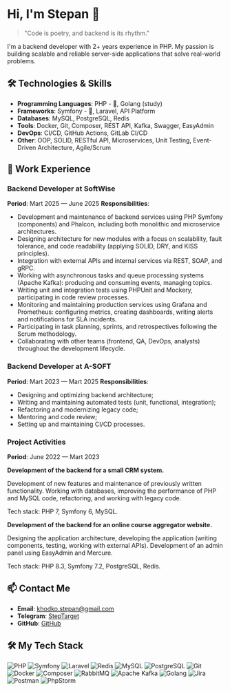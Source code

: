 # Hi, I'm Stepan 👋

> "Code is poetry, and backend is its rhythm."

I'm a backend developer with 2+ years experience in PHP. My passion is building scalable and reliable server-side applications that solve real-world problems.

## 🛠️ Technologies & Skills

- **Programming Languages**: PHP - 💪, Golang (study)
- **Frameworks**: Symfony - 💪, Laravel, API Platform
- **Databases**: MySQL, PostgreSQL, Redis
- **Tools**: Docker, Git, Composer, REST API, Kafka, Swagger, EasyAdmin
- **DevOps**: CI/CD, GitHub Actions, GitLab CI/CD
- **Other**: OOP, SOLID, RESTful API, Microservices, Unit Testing, Event-Driven Architecture, Agile/Scrum

## 💼 Work Experience

### Backend Developer at SoftWise
**Period**: Mart 2025 — June 2025
**Responsibilities**:
- Development and maintenance of backend services using PHP Symfony (components) and Phalcon, including both monolithic and microservice architectures.
- Designing architecture for new modules with a focus on scalability, fault tolerance, and code readability (applying SOLID, DRY, and KISS principles).
- Integration with external APIs and internal services via REST, SOAP, and gRPC.
- Working with asynchronous tasks and queue processing systems (Apache Kafka): producing and consuming events, managing topics.
- Writing unit and integration tests using PHPUnit and Mockery, participating in code review processes.
- Monitoring and maintaining production services using Grafana and Prometheus: configuring metrics, creating dashboards, writing alerts and notifications for SLA incidents.
- Participating in task planning, sprints, and retrospectives following the Scrum methodology.
- Collaborating with other teams (frontend, QA, DevOps, analysts) throughout the development lifecycle.

### Backend Developer at A-SOFT
**Period**: Mart 2023 — Mart 2025
**Responsibilities**:
- Designing and optimizing backend architecture;
- Writing and maintaining automated tests (unit, functional, integration);
- Refactoring and modernizing legacy code;
- Mentoring and code review;
- Setting up and maintaining CI/CD processes.

### Project Activities
**Period**: June 2022 — Mart 2023

**Development of the backend for a small CRM system.**

Development of new features and maintenance of previously written functionality. Working with databases, improving the performance of PHP and MySQL code, refactoring, and working with legacy code.

Tech stack: PHP 7, Symfony 6, MySQL.

**Development of the backend for an online course aggregator website.**

Designing the application architecture, developing the application (writing components, testing, working with external APIs). Development of an admin panel using EasyAdmin and Mercure.

Tech stack: PHP 8.3, Symfony 7.2, PostgreSQL, Redis.

## 📫 Contact Me

- **Email**: khodko.stepan@gmail.com
- **Telegram**: [StepTarget](https://t.me//StepTarget)
- **GitHub**: [GitHub](https://github.com/StefanVIP)

## 🛠️ My Tech Stack
![PHP](https://img.shields.io/badge/PHP-777BB4?style=for-the-badge&logo=php&logoColor=white)
![Symfony](https://img.shields.io/badge/Symfony-000000?style=for-the-badge&logo=symfony&logoColor=white)
![Laravel](https://img.shields.io/badge/Laravel-FF2D20?style=for-the-badge&logo=laravel&logoColor=white)
![Redis](https://img.shields.io/badge/Redis-DC382D?style=for-the-badge&logo=redis&logoColor=white)
![MySQL](https://img.shields.io/badge/MySQL-4479A1?style=for-the-badge&logo=mysql&logoColor=white)
![PostgreSQL](https://img.shields.io/badge/PostgreSQL-4169E1?style=for-the-badge&logo=postgresql&logoColor=white)
![Git](https://img.shields.io/badge/Git-F05032?style=for-the-badge&logo=git&logoColor=white)
![Docker](https://img.shields.io/badge/Docker-2496ED?style=for-the-badge&logo=docker&logoColor=white)
![Composer](https://img.shields.io/badge/Composer-885630?style=for-the-badge&logo=composer&logoColor=white)
![RabbitMQ](https://img.shields.io/badge/RabbitMQ-FF6600?style=for-the-badge&logo=rabbitmq&logoColor=white)
![Apache Kafka](https://img.shields.io/badge/Apache_Kafka-231F20?style=for-the-badge&logo=apache-kafka&logoColor=white)
![Golang](https://img.shields.io/badge/Go-00ADD8?style=for-the-badge&logo=go&logoColor=white)
![Jira](https://img.shields.io/badge/Jira-0052CC?style=for-the-badge&logo=jira&logoColor=white)
![Postman](https://img.shields.io/badge/Postman-FF6C37?style=for-the-badge&logo=postman&logoColor=white)
![PhpStorm](https://img.shields.io/badge/PhpStorm-000000?style=for-the-badge&logo=phpstorm&logoColor=white)
